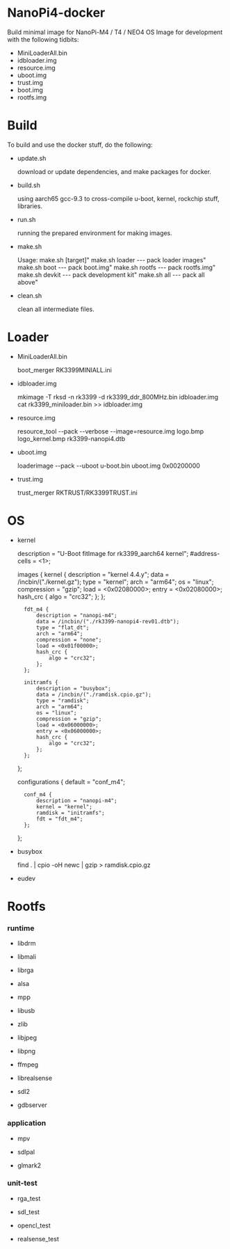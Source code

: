 NanoPi4-docker
================

Build minimal image for NanoPi-M4 / T4 / NEO4
OS Image for development with the following tidbits:

* MiniLoaderAll.bin
* idbloader.img
* resource.img
* uboot.img
* trust.img
* boot.img
* rootfs.img

# Build

To build and use the docker stuff, do the following:

* update.sh

    download or update dependencies, and make packages for docker.

* build.sh

    using aarch65 gcc-9.3 to cross-compile u-boot, kernel, rockchip stuff, libraries.

* run.sh

    running the prepared environment for making images.

* make.sh

    Usage:
        make.sh [target]"
            make.sh loader    --- pack loader images"
            make.sh boot      --- pack boot.img"
            make.sh rootfs    --- pack rootfs.img"
            make.sh devkit    --- pack development kit"
            make.sh all       --- pack all above"

* clean.sh

    clean all intermediate files.

# Loader

* MiniLoaderAll.bin

    boot_merger RK3399MINIALL.ini

* idbloader.img

    mkimage -T rksd -n rk3399 -d rk3399_ddr_800MHz.bin idbloader.img
    cat rk3399_miniloader.bin >> idbloader.img

* resource.img

    resource_tool --pack --verbose --image=resource.img logo.bmp logo_kernel.bmp rk3399-nanopi4.dtb

* uboot.img

    loaderimage --pack --uboot u-boot.bin uboot.img 0x00200000

* trust.img

    trust_merger RKTRUST/RK3399TRUST.ini

# OS

* kernel

    description = "U-Boot fitImage for rk3399_aarch64 kernel";
    #address-cells = <1>;
  
    images {
	kernel {
            description = "kernel 4.4.y";
            data = /incbin/("./kernel.gz");
            type = "kernel";
            arch = "arm64";
            os = "linux";
			compression = "gzip";
			load = <0x02080000>;
			entry = <0x02080000>;
			hash_crc {
				algo = "crc32";
			};
		};

        fdt_m4 {
            description = "nanopi-m4";
            data = /incbin/("./rk3399-nanopi4-rev01.dtb");
            type = "flat_dt";
            arch = "arm64";
			compression = "none";
			load = <0x01f00000>;
			hash_crc {
				algo = "crc32";
			};
        };

        initramfs {
            description = "busybox";
            data = /incbin/("./ramdisk.cpio.gz");
            type = "ramdisk";
            arch = "arm64";
            os = "linux";
			compression = "gzip";
			load = <0x06000000>;
			entry = <0x06000000>;
			hash_crc {
				algo = "crc32";
			};
        };
    };

    configurations {
        default = "conf_m4";

        conf_m4 {
            description = "nanopi-m4";
            kernel = "kernel";
            ramdisk = "initramfs";
            fdt = "fdt_m4";
        };
    };

* busybox

    find . | cpio -oH newc | gzip > ramdisk.cpio.gz

* eudev

# Rootfs

### runtime

* libdrm

* libmali

* librga

* alsa

* mpp

* libusb

* zlib

* libjpeg

* libpng

* ffmpeg

* librealsense

* sdl2

* gdbserver

### application

* mpv

* sdlpal

* glmark2

### unit-test

* rga_test

* sdl_test

* opencl_test

* realsense_test
